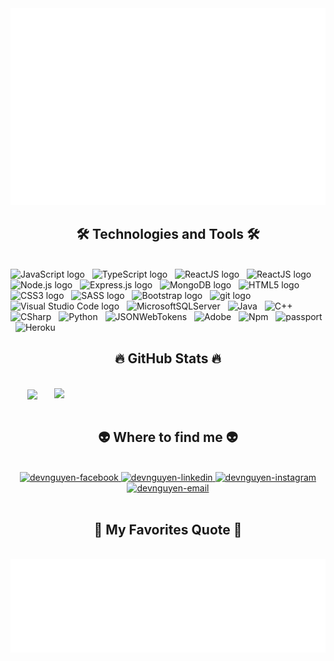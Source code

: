 <a href="#" target="_blank">
  <img src="svg/devnguyen.svg" width="1200" alt="devnguyen-fstack" />
</a>

<h2 align="center">🛠 Technologies and Tools 🛠</h2>
<br>
<!-- https://simpleicons.org/ -->
<span><img src="https://img.shields.io/badge/JavaScript-282C34?logo=javascript&logoColor=F7DF1E" alt="JavaScript logo" title="JavaScript" height="25" /></span>
&nbsp;
<span><img src="https://img.shields.io/badge/TypeScript-282C34?logo=typescript&logoColor=#3178C6" alt="TypeScript logo" title="JavaScript" height="25" /></span>
&nbsp;
<span><img src="https://img.shields.io/badge/ReactJS-282C34?logo=react&logoColor=61DAFB" alt="ReactJS logo" title="ReactJS" height="25" /></span>
&nbsp;
<span><img src="https://img.shields.io/badge/ReactJS-282C34?logo=createreactapp&logoColor=61DAFB" alt="ReactJS logo" title="ReactJS" height="25" /></span>
&nbsp;
<span><img src="https://img.shields.io/badge/Node.js-282C34?logo=node.js&logoColor=00F200" alt="Node.js logo" title="Node.js" height="25" /></span>
&nbsp;
<span><img src="https://img.shields.io/badge/Express-282C34?logo=express&logoColor=FFFFFF" alt="Express.js logo" title="Express.js" height="25" /></span>
&nbsp;
<span><img src="https://img.shields.io/badge/MongoDB-282C34?logo=mongodb&logoColor=47A248" alt="MongoDB logo" title="MongoDB" height="25" /></span>
&nbsp;
<span><img src="https://img.shields.io/badge/HTML5-282C34?logo=html5&logoColor=E34F26" alt="HTML5 logo" title="HTML5" height="25" /></span>
&nbsp;
<span><img src="https://img.shields.io/badge/CSS3-282C34?logo=css3&logoColor=1572B6" alt="CSS3 logo" title="CSS3" height="25" /></span>
&nbsp;
<span><img src="https://img.shields.io/badge/Sass-282C34?logo=sass&logoColor=CC6699" alt="SASS logo" title="SASS" height="25" /></span>
&nbsp;
<span><img src="https://img.shields.io/badge/Bootstrap-282C34?logo=bootstrap&logoColor=7952B3" alt="Bootstrap logo" title="Bootstrap" height="25" /></span>
&nbsp;
<span><img src="https://img.shields.io/badge/git-282C34?logo=git&logoColor=F05032" alt="git logo" title="git" height="25" /></span>
&nbsp;
<span><img src="https://img.shields.io/badge/VS%20Code-282C34?logo=visual-studio-code&logoColor=007ACC" alt="Visual Studio Code logo" title="Visual Studio Code" height="25" /></span>
&nbsp;
<span><img src="https://img.shields.io/badge/MicrosoftSQLServer-282C34?logo=microsoftsqlserver&logoColor=CC2927" alt="MicrosoftSQLServer" title="Microsoft SQL Server" height="25" /></span>
&nbsp;
<span><img src="https://img.shields.io/badge/Java-282C34?logo=java&logoColor=007396" alt="Java" title="Java" height="25" /></span>
&nbsp;
<span><img src="https://img.shields.io/badge/CPlusPlus-282C34?logo=cplusplus&logoColor=77216F" alt="C++" title="C++" height="25" /></span>
&nbsp;
<span><img src="https://img.shields.io/badge/CSharp-282C34?logo=csharp&logoColor=239120" alt="CSharp" title="C Sharp" height="25" /></span>
&nbsp;
<span><img src="https://img.shields.io/badge/Python-282C34?logo=python&logoColor=3776AB" alt="Python" title="Python" height="25" /></span>
&nbsp;
<span><img src="https://img.shields.io/badge/JSONWebTokens-282C34?logo=jsonwebtokens&logoColor=5C3EE8" alt="JSONWebTokens" title="JSON Web Tokens" height="25" /></span>
&nbsp;
<span><img src="https://img.shields.io/badge/Adobe-282C34?logo=adobe&logoColor=FF0000" alt="Adobe" title="Adobe" height="25" /></span>
&nbsp;
<span><img src="https://img.shields.io/badge/npm-282C34?logo=npm&logoColor=CB3837" alt="Npm" title="Node Package Manager" height="25" /></span>
&nbsp;
<span><img src="https://img.shields.io/badge/Passport-282C34?logo=passport&logoColor=FFC801" alt="passport" title="Passport NPM" height="25" /></span>
&nbsp;
<span><img src="https://img.shields.io/badge/Heroku-282C34?logo=heroku&logoColor=430098" alt="Heroku" title="Heroku" height="25" /></span>
&nbsp;

<br>

<h2 align="center">🔥 GitHub Stats 🔥</h2>
<!-- https://github.com/anuraghazra/github-readme-stats -->
<br>
<div align=center>
  <a href="#" title="Dev Nguyen">
    <img width="315" align="center" src="https://github-readme-stats.vercel.app/api/top-langs/?username=devJS-fstack&hide=c%23,powershell,Mathematica,Ruby,Objective-C,Objective-C%2b%2b,Cuda&title_color=61dafb&text_color=ffffff&icon_color=61dafb&bg_color=20232a&langs_count=8&layout=compact&border_color=61dafb&hide_border=true" />
  </a>
  <a href="#" title="Dev Nguyen">
    <img align="right" width="434" src="https://github-readme-stats.vercel.app/api?username=devJS-fstack&show_icons=true&theme=react&border_color=61dafb&hide_border=true" />
  </a>
</div>

<br>

<h2 align="center">👽 Where to find me 👽</h2>
<br>
<!-- https://icons8.com -->
<div align="center">
  <a href="https://www.facebook.com/devnguyen175" target="blank">
    <img src="https://img.icons8.com/bubbles/100/000000/facebook-new.png" alt="devnguyen-facebook" />
  </a>
  <a href="https://www.linkedin.com/in/v%C4%83n-t%C3%ACnh-nguy%E1%BB%85n-27b99a236/" target="blank">
    <img src="https://img.icons8.com/bubbles/100/000000/linkedin.png" alt="devnguyen-linkedin" />
  </a>
  <a href="https://instagram.com/dev175_js" target="blank">
    <img src="https://img.icons8.com/bubbles/100/000000/instagram.png" alt="devnguyen-instagram" />
  </a>
  <a href="mailto:vantinhnguyen728@gmail.com" target="top">
    <img src="https://img.icons8.com/bubbles/100/000000/apple-mail.png" alt="devnguyen-email" />
  </a>
</div>

<br>

<h2 align="center">📑 My Favorites Quote 📑</h2>
<br>
<a href="#" target="_blank">
  <img src="svg/devnguyenquotes.svg" width="846" height="150" alt="devnguyen-quotes" />
</a>

